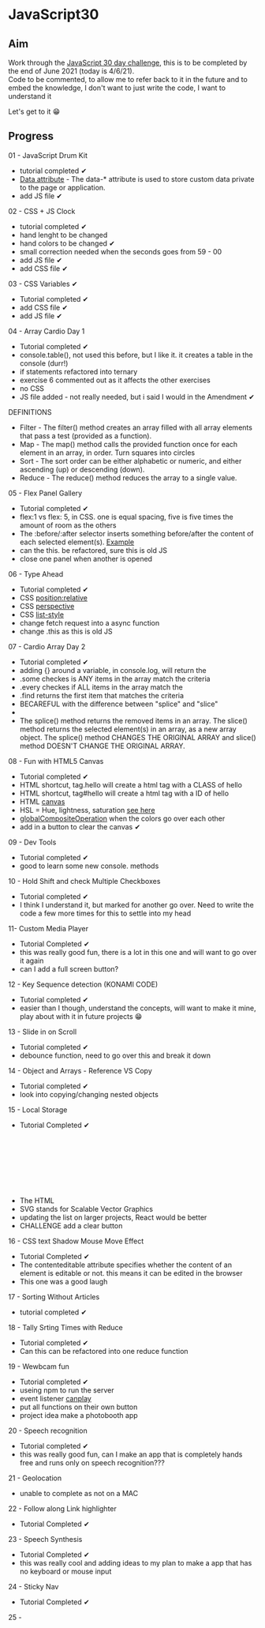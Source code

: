 # JavaScript30  

## Aim  
Work through the [JavaScript 30 day challenge](https://javascript30.com/), this is to be completed by the end of June 2021 (today is 4/6/21).  
Code to be commented, to allow me to refer back to it in the future and to embed the knowledge, I don't want to just write the code, I want to understand it  

Let's get to it 😁  

## Progress  

01 - JavaScript Drum Kit   

- tutorial completed ✔
- [Data attribute](https://www.w3schools.com/tags/att_data-.asp) - The data-* attribute is used to store custom data private to the page or application. 
- add JS file ✔


02 - CSS + JS Clock   

- tutorial completed ✔
- hand lenght to be changed
- hand colors to be changed ✔  
- small correction needed when the seconds goes from 59 - 00
- add JS file ✔
- add CSS file ✔

03 - CSS Variables ✔  

- Tutorial completed ✔  
- add CSS file ✔
- add JS file ✔  

04 - Array Cardio Day 1  

- Tutorial completed ✔
- console.table(), not used this before, but I like it. it creates a table in the console (durr!)
- if statements refactored into ternary
- exercise 6 commented out as it affects the other exercises
- no CSS
- JS file added - not really needed, but i said I would in the Amendment ✔  

DEFINITIONS  

- Filter - The filter() method creates an array filled with all array elements that pass a test (provided as a function).
- Map - The map() method calls the provided function once for each element in an array, in order. Turn squares into circles
- Sort - The sort order can be either alphabetic or numeric, and either ascending (up) or descending (down).
- Reduce - The reduce() method reduces the array to a single value.

05 - Flex Panel Gallery

- Tutorial completed ✔  
- flex:1 vs flex: 5, in CSS. one is equal spacing, five is five times the amount of room as the others  
- The :before/:after selector inserts something before/after the content of each selected element(s). [Example](https://www.w3schools.com/cssref/sel_before.asp)  
- can the this. be refactored, sure this is old JS  
- close one panel when another is opened  

06 - Type Ahead  

- Tutorial completed ✔  
- CSS [position:relative](https://www.w3schools.com/css/css_positioning.asp)
- CSS [perspective](https://www.w3schools.com/cssref/css3_pr_perspective.asp)
- CSS [list-style](https://www.w3schools.com/cssref/pr_list-style.asp)
- change fetch request into a async function
- change .this as this is old JS

07 - Cardio Array Day 2

- Tutorial completed ✔
- adding {} around a variable, in console.log, will return the 
- .some checkes is ANY items in the array match the criteria
- .every checkes if ALL items in the array match the 
- .find returns the first item that matches the criteria
- BECAREFUL with the difference between "splice" and "slice"
- 
- The splice() method returns the removed items in an array. The slice() method returns the selected element(s) in an array, as a new array object. The splice() method CHANGES THE ORIGINAL ARRAY and slice() method DOESN'T CHANGE THE ORIGINAL ARRAY.

08 - Fun with HTML5 Canvas

- Tutorial completed ✔
- HTML shortcut, tag.hello will create a html tag with a CLASS of hello
- HTML shortcut, tag#hello will create a html tag with a ID of hello
- HTML [canvas](https://www.w3schools.com/tags/ref_canvas.asp)
- HSL = Hue, lightness, saturation [see here](https://mothereffinghsl.com/)
- [globalCompositeOperation](https://developer.mozilla.org/en-US/docs/Web/API/CanvasRenderingContext2D/globalCompositeOperation) when the colors go over each other
- add in a button to clear the canvas ✔

09 - Dev Tools

- Tutorial completed ✔
- good to learn some new console. methods

10 - Hold Shift and check Multiple Checkboxes

- Tutorial completed ✔
- I think I understand it, but marked for another go over. Need to write the code a few more times for this to settle into my head

11- Custom Media Player

- Tutorial Completed ✔
- this was really good fun, there is a lot in this one and will want to go over it again
- can I add a full screen button?

12 - Key Sequence detection (KONAMI CODE)

- Tutorial completed ✔
- easier than I though, understand the concepts, will want to make it mine, play about with it in future projects 😁

13 - Slide in on Scroll

- Tutorial completed ✔
- debounce function, need to go over this and break it down

14 - Object and Arrays - Reference VS Copy

- Tutorial completed ✔
- look into copying/changing nested objects

15 - Local Storage

- Tutorial Completed ✔
- The HTML <svg> element is a container for SVG graphics
- SVG stands for Scalable Vector Graphics
- updating the list on larger projects, React would be better
- CHALLENGE add a clear button 

16 - CSS text Shadow Mouse Move Effect

- Tutorial Completed ✔
- The contenteditable attribute specifies whether the content of an element is editable or not. this means it can be edited in the browser
- This one was a good laugh

17 - Sorting Without Articles

- tutorial completed ✔

18 - Tally Srting Times with Reduce

- Tutorial completed ✔
- Can this can be refactored into one reduce function

19 - Wewbcam fun

- Tutorial completed ✔
- useing npm to run the server
- event listener [canplay](https://www.w3schools.com/tags/av_event_canplay.asp)
- put all functions on their own button
- project idea make a photobooth app

20 - Speech recognition

- Tutorial completed ✔
- this was really good fun, can I make an app that is completely hands free and runs only on speech recognition???

21 - Geolocation

- unable to complete as not on a MAC

22 - Follow along Link highlighter

- Tutorial Completed ✔

23 - Speech Synthesis

- Tutorial Completed ✔
- this was really cool and adding ideas to my plan to make a app that has no keyboard or mouse input

24 - Sticky Nav

- Tutorial Completed ✔

25 -
